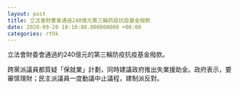 ```yaml
---
layout: post
title: 立法會財委會通過240億元第三輪防疫抗疫基金撥款
date: 2020-09-28 18:10:08.000000000 +08:00
categories: rthk
---
```


立法會財委會通過約240億元的第三輪防疫抗疫基金撥款。

跨黨派議員都質疑「保就業」計劃，同時建議政府推出失業援助金。政府表示，要審慎理財；民主派議員一度動議中止議程，建制派反對。
